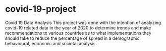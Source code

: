 # covid-19-project
Covid 19 Data Analysis
This project was done with the intention of analyzing covid-19 related data in the year of 2020 to determine trends and make recommendations to various countries as to what implementations
they should take to reduce the percentage of spread in a demographic, behavioural, economic and societal analysis. 
